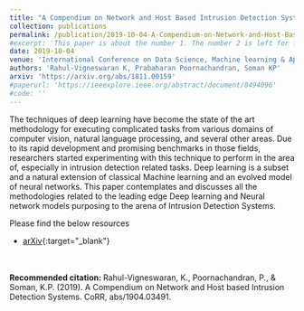 ```yaml
---
title: "A Compendium on Network and Host Based Intrusion Detection Systems"
collection: publications
permalink: /publication/2019-10-04-A-Compendium-on-Network-and-Host-Based-Intrusion-Detection-Systems-2
#excerpt: 'This paper is about the number 1. The number 2 is left for future work.'
date: 2019-10-04
venue: 'International Conference on Data Science, Machine learning & Applications (ICDSMLA)'
authors: 'Rahul-Vigneswaran K, Prabaharan Poornachandran, Soman KP'
arxiv: 'https://arxiv.org/abs/1811.00159'
#paperurl: 'https://ieeexplore.ieee.org/abstract/document/8494096'
#code: ''
---
```

The techniques of deep learning have become the state of the art methodology for executing complicated tasks from various domains of computer vision, natural language processing, and several other areas. Due to its rapid development and promising benchmarks in those fields, researchers started experimenting with this technique to perform in the area of, especially in intrusion detection related tasks. Deep learning is a subset and a natural extension of classical Machine learning and an evolved model of neural networks. This paper contemplates and discusses all the methodologies related to the leading edge Deep learning and Neural network models purposing to the arena of Intrusion Detection Systems. 

Please find the below resources
* [arXiv](https://arxiv.org/abs/1904.03491){:target="_blank"}
<br>
<br>
<strong>Recommended citation: </strong>
Rahul-Vigneswaran, K., Poornachandran, P., & Soman, K.P. (2019). A Compendium on Network and Host based Intrusion Detection Systems. CoRR, abs/1904.03491.
